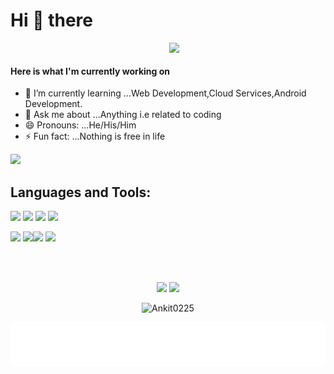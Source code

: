 #    Hi 👋 there
 <img align='right' src="https://media.giphy.com/media/xUPGcl8pUmj1RD8EJG/giphy.gif" width="250"> 
 <br />
 
#### Here is what I'm currently working on

- 🌱 I’m currently learning ...Web Development,Cloud Services,Android Development.
- 💬 Ask me about ...Anything i.e related to coding
- 😄 Pronouns: ...He/His/Him
- ⚡ Fun fact: ...Nothing is free in life



![](https://activity-graph.herokuapp.com/graph?username=Ankit0225&theme=dracula)
## Languages and Tools:
<img src="https://img.shields.io/badge/node.js%20-%2343853D.svg?&style=for-the-badge&logo=node.js&logoColor=black"/>   <img src="https://img.shields.io/badge/javascript%20-%23323330.svg?&style=for-the-badge&logo=javascript&logoColor=%23F7DF1E"/>   <img src="https://img.shields.io/badge/html5%20-%23E34F26.svg?&style=for-the-badge&logo=html5&logoColor=white"/>   <img src="https://img.shields.io/badge/css3%20-%231572B6.svg?&style=for-the-badge&logo=css3&logoColor=white"/>  

<img src="https://img.shields.io/badge/bootstrap%20-%23563D7C.svg?&style=for-the-badge&logo=bootstrap&logoColor=white"/>   <img src="https://img.shields.io/badge/webpack%20-%238DD6F9.svg?&style=for-the-badge&logo=webpack&logoColor=black" /><img src="https://img.shields.io/badge/git%20-%23F05033.svg?&style=for-the-badge&logo=git&logoColor=white"/>  <img src="https://img.shields.io/badge/github%20-%23121011.svg?&style=for-the-badge&logo=github&logoColor=white"/> 

<br />
<br />
<p align="center">
<img width="49%" src="https://github-readme-stats.vercel.app/api?username=Ankit0225&show-icons&hide_border=true" />
<img width="49%" src= "https://github-readme-streak-stats.herokuapp.com/?user=Ankit0225" />

<p />
<p align="center" >
 <img width="50%"  src="https://github-readme-stats.vercel.app/api/top-langs?username=Ankit0225&shows_icons=true&locale=en&layout=compactbg_color=000&hide_border=2&title_color=2EDD9"alt="Ankit0225" />
</p>



<img align='center'  height="70" alt="Thanks" width="100%" src="https://github.com/Ankit0225/Ankit0225/blob/main/marquee.svg"/> 